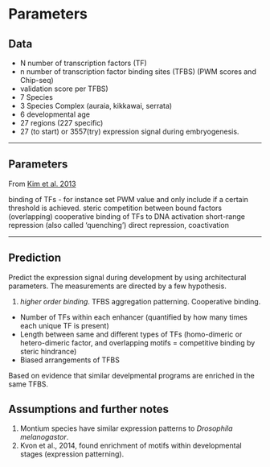 # Parameters

## Data 

* N number of transcription factors (TF)
* n number of transcription factor binding sites (TFBS) (PWM scores and Chip-seq) 
* validation score per TFBS)
* 7 Species
* 3 Species Complex (auraia, kikkawai, serrata)
* 6 developmental age
* 27 regions (227 specific)
* 27 (to start) or 3557(try) expression signal during embryogenesis.

---

## Parameters

From [Kim et al. 2013]()

binding of TFs - for instance set PWM value and only include if a certain threshold is achieved. 
steric competition between bound factors (overlapping)
cooperative binding of TFs to DNA 
activation 
short-range repression (also called ‘quenching’)
direct repression, 
coactivation 


---

## Prediction

Predict the expression signal during development by using architectural parameters. The measurements are directed by a few hypothesis. 
  
1.  *higher order binding*. TFBS aggregation patterning. Cooperative binding.
  * Number of TFs within each enhancer (quantified by how many times each unique TF is present) 
  * Length between same and different types of TFs (homo-dimeric or hetero-dimeric factor, and overlapping motifs = competitive binding by steric hindrance)
  * Biased arrangements of TFBS
  
Based on evidence that similar develpmental programs are enriched in the same TFBS. 

## Assumptions and further notes

1. Montium species have similar expression patterns to *Drosophila melanogastor*. 
2. Kvon et al., 2014, found enrichment of motifs within developmental stages (expression patterning). 
